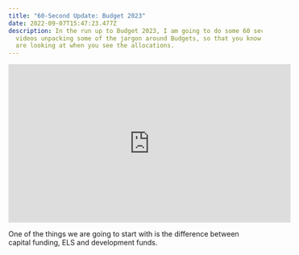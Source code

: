 ```yaml
---
title: "60-Second Update: Budget 2023"
date: 2022-09-07T15:47:23.477Z
description: In the run up to Budget 2023, I am going to do some 60 second
  videos unpacking some of the jargon around Budgets, so that you know what you
  are looking at when you see the allocations.
---
```

<iframe width="560" height="315" src="https://www.youtube.com/embed/CBusXXQ6JiY" title="YouTube video player" frameborder="0" allow="accelerometer; autoplay; clipboard-write; encrypted-media; gyroscope; picture-in-picture" allowfullscreen></iframe>



<!--StartFragment-->

One of the things we are going to start with is the difference between capital funding, ELS and development funds.

<!--EndFragment-->